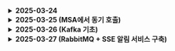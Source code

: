 <details>
  <summary><b>2025-03-24</b></summary>
</details>
<details>
<summary><b>2025-03-25 (MSA에서 동기 호출)</b></summary>

# MSA에서 동기 호출 방식 정리 (REST, Feign)

## 동기 방식이 적합한 이유

### 동기 방식 (REST, Feign)
- 실시간으로 데이터를 요청하여 현재의 최신 데이터를 정확히 얻을 수 있음.
- 코드 흐름이 직관적이고 유지보수하기 쉬움.
- 구조가 비교적 간단하여 빠른 개발 및 디버깅 가능.

### 비동기 방식 (RabbitMQ 등 메시지 브로커)
- 미리 메시지를 저장하여 데이터 준비 가능.
- 구조는 유연하지만 복잡성이 증가할 수 있음.
- 현재 최신 정보가 필요할 때는 적합하지 않음.

## 현재 프로젝트에서 동기 호출이 적절한 예시

| 상황                          | 동기 호출 여부 |
|-------------------------------|---------------|
| 유저 이름을 화면에 표시        | Yes           |
| 유저 프로필 이미지를 보여줌    | Yes           |
| 유저 권한 체크                | Yes           |
| 유저 정보 변경 감지 및 캐싱만  | No (비동기 적합) |

## 해야 할 작업 목록
- **user-service에 API 생성**  
  `GET /users/{userId}`

- **diary-service에서 FeignClient 호출**

  ```java
  @FeignClient(name = "user-service")
  public interface UserClient {
      @GetMapping("/users/{userId}")
      UserDto getUser(@PathVariable String userId);
  }
  ```

## 요약
현재 데이터를 즉각적으로 확인하는 경우에는 동기 호출이 더 적합하며, 구현이 쉽고 코드 흐름이 명확함.

</details>

<details>
<summary><b>2025-03-26 (Kafka 기초)</b></summary>

# Kafka 기본 개념 정리

## Kafka의 주요 구성 요소
- **Producer**: Kafka에 메시지를 발행하는 주체
- **Consumer**: 메시지를 읽어 처리하는 주체 (Consumer Group에 속함)
- **Broker**: Kafka 서버 (분산 환경에서 여러 대 운용 가능)
- **Topic**: 메시지를 카테고리화하는 큐(Queue)와 같은 개념
- **Partition**: Topic을 분할한 단위로, 병렬 처리 가능

## 메시지 흐름
```
Producer → [Topic (Partition)] → Consumer
```

## Kafka 특징
- 높은 처리량과 우수한 확장성
- 데이터의 내구성 보장 (디스크 저장)
- Consumer가 메시지 소비의 Offset 관리 가능
- 실시간 스트리밍 처리 지원

## 기본 활용 용도
- 로그 수집 및 처리
- 실시간 알림 및 이벤트 처리
- 데이터 파이프라인 구축 및 스트리밍 데이터 처리
</details>

<details>
<summary><b>2025-03-27 (RabbitMQ + SSE 알림 서비스 구축)</b></summary>

# RabbitMQ + SSE 기반 실시간 알림 시스템 구축

## 오늘의 목표
메시지 처리 기반의 실시간 알림 시스템을 RabbitMQ와 SSE를 활용하여 구현

## 구축한 시스템 구조
- `notification-service` 생성 및 구성
- RabbitMQ 설정 (`exchange`, `queue`, `routingKey`)
- SSE 기반의 실시간 알림 기능 구현
- AlarmListener 및 EmitterRepository 작성
- 브라우저에서 SSE 이벤트 수신 확인 완료

## 메시지 흐름
```
message-service → [RabbitMQ] → notification-service(listener) → SSE 전송
```

## 주요 코드 예시

### AlarmListener 구현 예시
```java
@RabbitListener(queues = "alarm.created.queue")
public void handleAlarmMessage(AlarmMessageDto alarmMessage) {
    SseEmitter emitter = emitterRepository.getEmitter(alarmMessage.getUserSeq());
    emitter.send(SseEmitter.event().name("alarm").data(alarmMessage));
}
```

### EmitterRepository 구성 예시
```java
private final Map<Integer, SseEmitter> emitters = new ConcurrentHashMap<>();
```

## 발생했던 이슈 및 해결 과정
- JSON 직렬화 이슈 발생 → DTO에 기본 생성자, `@JsonProperty` 추가
- 사용자 식별자(userSeq) 타입 불일치 → Map 키 타입을 Integer로 수정
- 브라우저의 CORS 에러 → Controller에 `@CrossOrigin` 어노테이션 추가
- SSE 이벤트가 브라우저에서 수신되지 않음 → HTML 기반 테스트 페이지를 작성하여 해결

## 마무리
RabbitMQ와 SSE 연동을 통해 실시간 알림 시스템을 성공적으로 구축. 브라우저에서 "event: alarm" 메시지 수신까지 확인 완료.

</details>
